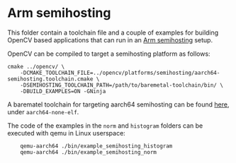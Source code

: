 # Arm semihosting

This folder contain a toolchain file and a couple of examples for
building OpenCV based applications that can run in an [Arm
semihosting](https://developer.arm.com/documentation/100863/latest)
setup.

OpenCV can be compiled to target a semihosting platform as follows:

```
cmake ../opencv/ \
    -DCMAKE_TOOLCHAIN_FILE=../opencv/platforms/semihosting/aarch64-semihosting.toolchain.cmake \
    -DSEMIHOSTING_TOOLCHAIN_PATH=/path/to/baremetal-toolchain/bin/ \
    -DBUILD_EXAMPLES=ON -GNinja
```

A barematel toolchain for targeting aarch64 semihosting can be found
[here](https://developer.arm.com/tools-and-software/open-source-software/developer-tools/gnu-toolchain/gnu-a/downloads),
under `aarch64-none-elf`.

The code of the examples in the `norm` and `histogram` folders can be
executed with qemu in Linux userspace:

```
    qemu-aarch64 ./bin/example_semihosting_histogram
    qemu-aarch64 ./bin/example_semihosting_norm
```

